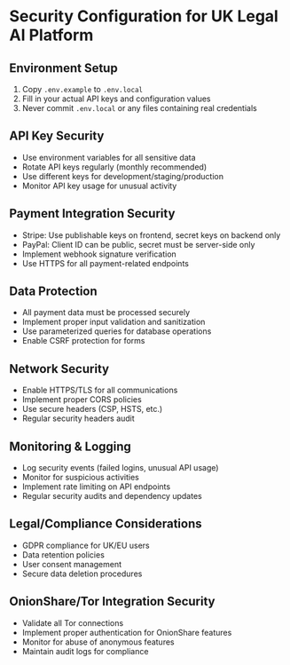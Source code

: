 # Security Configuration for UK Legal AI Platform

## Environment Setup
1. Copy `.env.example` to `.env.local`
2. Fill in your actual API keys and configuration values
3. Never commit `.env.local` or any files containing real credentials

## API Key Security
- Use environment variables for all sensitive data
- Rotate API keys regularly (monthly recommended)
- Use different keys for development/staging/production
- Monitor API key usage for unusual activity

## Payment Integration Security
- Stripe: Use publishable keys on frontend, secret keys on backend only
- PayPal: Client ID can be public, secret must be server-side only
- Implement webhook signature verification
- Use HTTPS for all payment-related endpoints

## Data Protection
- All payment data must be processed securely
- Implement proper input validation and sanitization
- Use parameterized queries for database operations
- Enable CSRF protection for forms

## Network Security
- Enable HTTPS/TLS for all communications
- Implement proper CORS policies
- Use secure headers (CSP, HSTS, etc.)
- Regular security headers audit

## Monitoring & Logging
- Log security events (failed logins, unusual API usage)
- Monitor for suspicious activities
- Implement rate limiting on API endpoints
- Regular security audits and dependency updates

## Legal/Compliance Considerations
- GDPR compliance for UK/EU users
- Data retention policies
- User consent management
- Secure data deletion procedures

## OnionShare/Tor Integration Security
- Validate all Tor connections
- Implement proper authentication for OnionShare features
- Monitor for abuse of anonymous features
- Maintain audit logs for compliance